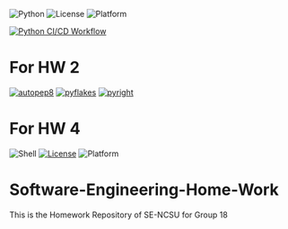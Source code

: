 ![Python](https://img.shields.io/badge/language-Python-blue)
![License](https://img.shields.io/badge/license-BSD--2--Clause-blue)
![Platform](https://img.shields.io/badge/platform-Linux-brightgreen)

[![Python CI/CD Workflow](https://github.com/SEGroup13/Software-Engineering-Home-Work/actions/workflows/.python-app.yml/badge.svg)](https://github.com/SEGroup13/Software-Engineering-Home-Work/actions/workflows/.python-app.yml)


# For HW 2

[![autopep8](https://img.shields.io/badge/code%20style-autopep8-brightgreen?style=flat-square&logo=python&logoColor=white)](https://github.com/SEGroup18/Software-Engineering-Home-Work/actions/workflows/ci.yml)
[![pyflakes](https://img.shields.io/badge/linter-pyflakes-brightgreen?style=flat-square&logo=python&logoColor=white)](https://github.com/SEGroup18/Software-Engineering-Home-Work/actions/workflows/ci.yml)
[![pyright](https://img.shields.io/badge/types-pyright-blue?style=flat-square&logo=python&logoColor=white)](https://github.com/SEGroup18/Software-Engineering-Home-Work/actions/workflows/ci.yml)

# For HW 4
![Shell](https://img.shields.io/badge/language-Shell-blue)
[![License](https://img.shields.io/badge/license-MIT-blue)](https://opensource.org/licenses/MIT)
![Platform](https://img.shields.io/badge/platform-Linux-brightgreen)

# Software-Engineering-Home-Work
This is the Homework Repository of SE-NCSU for Group 18
